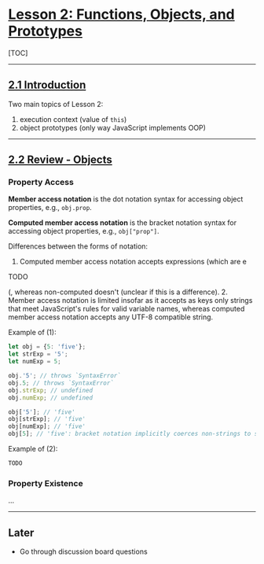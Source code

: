 # [Lesson 2: Functions, Objects, and Prototypes](https://launchschool.com/lessons/1eaf5e37/assignments)

[TOC]

---

## [2.1 Introduction](https://launchschool.com/lessons/1eaf5e37/assignments/db4e23e5)

Two main topics of Lesson 2:

1. execution context (value of `this`)
2. object prototypes (only way JavaScript implements OOP)

---

## [2.2 Review - Objects](https://launchschool.com/lessons/1eaf5e37/assignments/57181bd4)

### Property Access

**Member access notation** is the dot notation syntax for accessing object properties, e.g., `obj.prop`.

**Computed member access notation** is the bracket notation syntax for accessing object properties, e.g., `obj["prop"]`.

Differences between the forms of notation:

1. Computed member access notation accepts expressions (which are e

TODO

(, whereas non-computed doesn't (unclear if this is a difference).
2. Member access notation is limited insofar as it accepts as keys only strings that meet JavaScript's rules for valid variable names, whereas computed member access notation accepts any UTF-8 compatible string.

Example of (1):

```javascript
let obj = {5: 'five'};
let strExp = '5';
let numExp = 5;

obj.'5'; // throws `SyntaxError`
obj.5; // throws `SyntaxError`
obj.strExp; // undefined
obj.numExp; // undefined

obj['5']; // 'five'
obj[strExp]; // 'five'
obj[numExp]; // 'five'
obj[5]; // 'five': bracket notation implicitly coerces non-strings to strings
```

Example of (2):

```javascript
TODO
```

### Property Existence

...

---

## Later

- Go through discussion board questions
